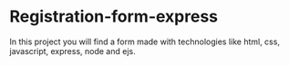 # Registration-form-express
In this project you will find a form made with technologies like html, css, javascript, express, node and ejs. 
